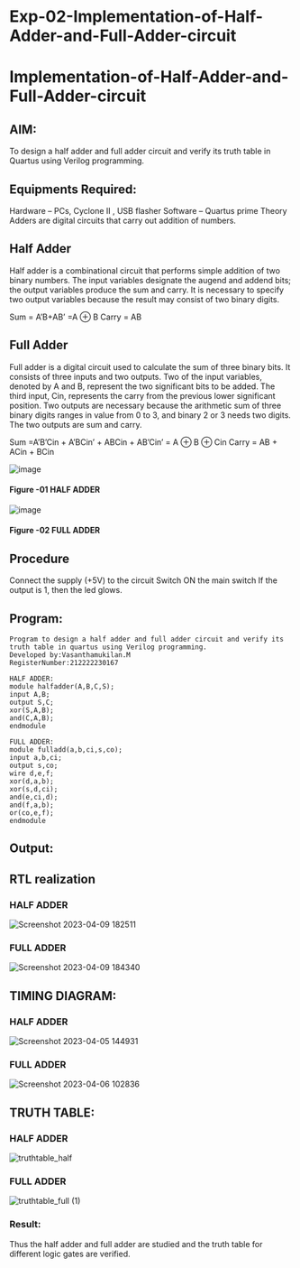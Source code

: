 # Exp-02-Implementation-of-Half-Adder-and-Full-Adder-circuit

# Implementation-of-Half-Adder-and-Full-Adder-circuit
## AIM:
To design a half adder and full adder circuit and verify its truth table in Quartus using Verilog programming.

## Equipments Required:
Hardware – PCs, Cyclone II , USB flasher
Software – Quartus prime
Theory
Adders are digital circuits that carry out addition of numbers.

## Half Adder
Half adder is a combinational circuit that performs simple addition of two binary numbers. The input variables designate the augend and addend bits; the output variables produce the sum and carry. It is necessary to specify two output variables because the result may consist of two binary digits.

Sum = A’B+AB’ =A ⊕ B Carry = AB

## Full Adder
Full adder is a digital circuit used to calculate the sum of three binary bits. It consists of three inputs and two outputs. Two of the input variables, denoted by A and B, represent the two significant bits to be added. The third input, Cin, represents the carry from the previous lower significant position. Two outputs are necessary because the arithmetic sum of three binary digits ranges in value from 0 to 3, and binary 2 or 3 needs two digits. The two outputs are sum and carry.

Sum =A’B’Cin + A’BCin’ + ABCin + AB’Cin’ = A ⊕ B ⊕ Cin Carry = AB + ACin + BCin

 ![image](https://user-images.githubusercontent.com/36288975/163552156-a13e5a56-c638-4110-97d9-8896907c8d25.png)

#### Figure -01 HALF ADDER 


![image](https://user-images.githubusercontent.com/36288975/163552057-b3547877-6d07-45b4-b7e0-bcfebfad9e1d.png)

#### Figure -02 FULL ADDER 

## Procedure
Connect the supply (+5V) to the circuit
Switch ON the main switch
If the output is 1, then the led glows.
## Program:
```
Program to design a half adder and full adder circuit and verify its truth table in quartus using Verilog programming.
Developed by:Vasanthamukilan.M 
RegisterNumber:212222230167

HALF ADDER:
module halfadder(A,B,C,S);
input A,B;
output S,C;
xor(S,A,B);
and(C,A,B);
endmodule

FULL ADDER:
module fulladd(a,b,ci,s,co);
input a,b,ci;
output s,co;
wire d,e,f;
xor(d,a,b);
xor(s,d,ci);
and(e,ci,d);
and(f,a,b);
or(co,e,f);
endmodule
```
## Output:
## RTL realization
### HALF ADDER
![Screenshot 2023-04-09 182511](https://user-images.githubusercontent.com/119559694/230773843-2b557587-31ff-4242-aba7-a7e37a4d0be9.png)
### FULL ADDER
![Screenshot 2023-04-09 184340](https://user-images.githubusercontent.com/119559694/230774718-2d262c4d-b83b-4e1d-979c-e027b11033ce.png)

## TIMING DIAGRAM:
### HALF ADDER
![Screenshot 2023-04-05 144931](https://user-images.githubusercontent.com/119559694/230773989-08f93014-f001-4699-b135-1db9bb937524.png)
### FULL ADDER
![Screenshot 2023-04-06 102836](https://user-images.githubusercontent.com/119559694/230774051-89cf7d76-b536-45db-9b62-e2604b405309.png)
## TRUTH TABLE: 
### HALF ADDER
![truthtable_half](https://user-images.githubusercontent.com/119559694/230774430-43cf1d7b-42e1-42bb-88a6-115877e00031.png)
### FULL ADDER
![truthtable_full (1)](https://user-images.githubusercontent.com/119559694/230774442-41633bca-f615-46e7-b405-ef31b8fa8c42.png)
### Result:
Thus the half adder and full adder are studied and the truth table for different logic gates are verified.
